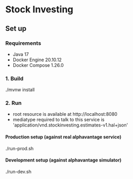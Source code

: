 # Stock Investing

## Set up

### Requirements
* Java 17
* Docker Engine 20.10.12
* Docker Compose 1.26.0

### 1. Build

./mvnw install

### 2. Run

* root resource is available at http://localhost:8080
* mediatype required to talk to this service is 'application/vnd.stockinvesting.estimates-v1.hal+json'

#### Production setup (against real alphavantage service)

./run-prod.sh

#### Development setup (against alphavantage simulator)

./run-dev.sh
